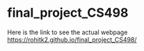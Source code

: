 # final_project_CS498
Here is the link to see the actual webpage https://rohitk2.github.io/final_project_CS498/
